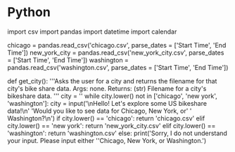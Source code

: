 # Python

import csv
import pandas
import datetime
import calendar

chicago = pandas.read_csv('chicago.csv', parse_dates = ['Start Time', 'End Time'])
new_york_city = pandas.read_csv('new_york_city.csv', parse_dates = ['Start Time', 'End Time'])
washington = pandas.read_csv('washington.csv', parse_dates = ['Start Time', 'End Time'])

def get_city():
    '''Asks the user for a city and returns the filename for that city's bike share data.
    Args:
        none.
    Returns:
        (str) Filename for a city's bikeshare data.
    '''
    city = ''
    while city.lower() not in ['chicago', 'new york', 'washington']:
        city = input('\nHello! Let\'s explore some US bikeshare data!\n'
                     'Would you like to see data for Chicago, New York, or'
                     ' Washington?\n')
        if city.lower() == 'chicago':
            return 'chicago.csv'
        elif city.lower() == 'new york':
            return 'new_york_city.csv'
        elif city.lower() == 'washington':
            return 'washington.csv'
        else:
            print('Sorry, I do not understand your input. Please input either ''Chicago, New York, or Washington.')

